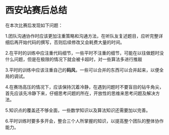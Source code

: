 #                           西安站赛后总结

在本次比赛后发现如下问题：

1.团队沟通协作时应该更加注重策略和沟通方法，在听队友复述题目，应听完整详细后再开始代码的撰写，否则后续修改又会耗费大量的时间。

2.在平时的训练中应注重代码细节，一些平时不注重的细节，可能在以往做题时没什么问题，但是在极限的情况下就会被卡超时，对一些算法多进行推敲

3.平时的训练中应该注重自己的**码风**，一些可以合并的东西可以合并起来，以便全局的调试。

4.在赛场高压的情况下，应该保持沉着冷静，在遇到问题时不要盲目的钻牛角尖，首先应该先冷静下来，仔细思考问题的所在，开放性的思维来思考问题及解决方法。

5.知识点的覆盖还不够全面，一些数学知识以及算法知识还需要加以完善。

6.平时训练时要多多开会，整合三个人所掌握的知识，以提高整个团队的整体协作能力。